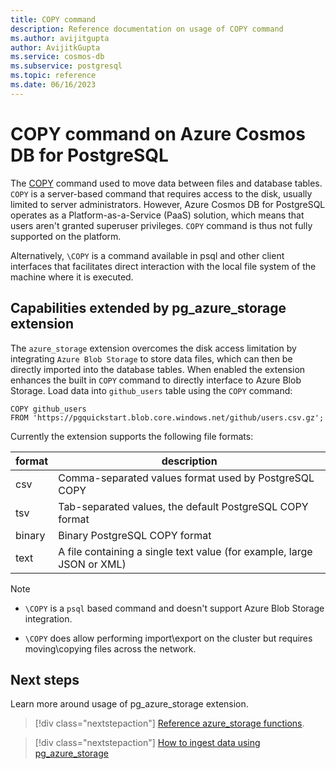 ```yaml
---
title: COPY command
description: Reference documentation on usage of COPY command
ms.author: avijitgupta
author: AvijitkGupta
ms.service: cosmos-db
ms.subservice: postgresql
ms.topic: reference
ms.date: 06/16/2023
---
```


# COPY command on Azure Cosmos DB for PostgreSQL

The [COPY](https://www.postgresql.org/docs/current/sql-copy.html) command used to move data between files and database tables. `COPY` is a server-based command that requires access to the disk, usually limited to server administrators. However, Azure Cosmos DB for PostgreSQL operates as a Platform-as-a-Service (PaaS) solution, which means that users aren't granted superuser privileges. `COPY` command is thus not fully supported on the platform.

Alternatively, `\COPY` is a command available in psql and other client interfaces that facilitates direct interaction with the local file system of the machine where it is executed.

## Capabilities extended by pg_azure_storage extension

The `azure_storage` extension overcomes the disk access limitation by integrating `Azure Blob Storage` to store data files, which can then be directly imported into the database tables. When enabled the extension enhances the built in `COPY` command to directly interface to Azure Blob Storage.
Load data into `github_users` table using the `COPY` command:

```postgresql
COPY github_users
FROM 'https://pgquickstart.blob.core.windows.net/github/users.csv.gz';
```
Currently the extension supports the following file formats:

|format|description|
|------|-----------|
|csv|Comma-separated values format used by PostgreSQL COPY|
|tsv|Tab-separated values, the default PostgreSQL COPY format|
|binary|Binary PostgreSQL COPY format|
|text|A file containing a single text value (for example, large JSON or XML)|

> [!Note]
> * `\COPY` is a `psql` based command and doesn't support Azure Blob Storage integration.
>
> * `\COPY` does allow performing import\export on the cluster but requires moving\copying files across the network.

## Next steps

Learn more around usage of pg_azure_storage extension.

> [!div class="nextstepaction"]
> [Reference azure_storage functions](reference-pg-azure-storage.md).

> [!div class="nextstepaction"]
> [How to ingest data using pg_azure_storage](howto-ingest-azure-blob-storage.md)